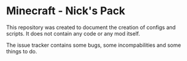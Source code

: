 # Minecraft - Nick's Pack

This repository was created to document the creation of configs and scripts. It does not contain any code or any mod itself. 

The issue tracker contains some bugs, some incompabilities and some things to do.
